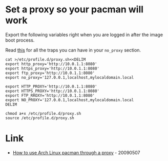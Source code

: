# Set a proxy so your pacman will work

Export the following variables right when you are logged in after the image boot process.

Read [this](../../proxy.md) for all the traps you can have in your `no_proxy` section.

```
cat >/etc/profile.d/proxy.sh<<DELIM
export http_proxy='http://10.0.1.1:8080'
export https_proxy='http://10.0.1.1:8080'
export ftp_proxy='http://10.0.1.1:8080'
export no_proxy='127.0.0.1,localhost,mylocaldomain.local

export HTTP_PROXY='http://10.0.1.1:8080'
export HTTPS_PROXY='http://10.0.1.1:8080'
export FTP_RROXY='http://10.0.1.1:8080'
export NO_PROXY='127.0.0.1,localhost,mylocaldomain.local
DELIM

chmod a+x /etc/profile.d/proxy.sh
source /etc/profile.d/proxy.sh
```

# Link

* [How to use Arch Linux pacman through a proxy](https://www.garron.me/en/go2linux/arch-linux-pacman-proxy.html) - 20090507

